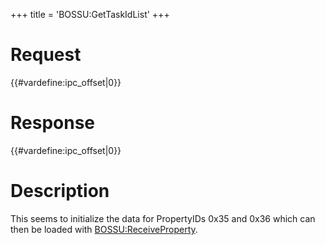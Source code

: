 +++
title = 'BOSSU:GetTaskIdList'
+++

# Request

{{#vardefine:ipc_offset\|0}}

# Response

{{#vardefine:ipc_offset\|0}}

# Description

This seems to initialize the data for PropertyIDs 0x35 and 0x36 which
can then be loaded with
[BOSSU:ReceiveProperty](BOSSU:ReceiveProperty "wikilink").
